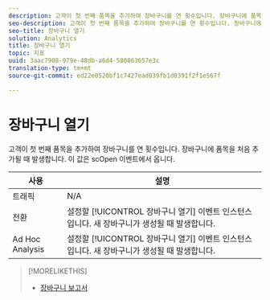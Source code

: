 ```yaml
---
description: 고객이 첫 번째 품목을 추가하여 장바구니를 연 횟수입니다. 장바구니에 품목을 처음 추가될 때 발생합니다. 이 값은 scOpen 이벤트에서 옵니다.
seo-description: 고객이 첫 번째 품목을 추가하여 장바구니를 연 횟수입니다. 장바구니에 품목을 처음 추가될 때 발생합니다. 이 값은 scOpen 이벤트에서 옵니다.
seo-title: 장바구니 열기
solution: Analytics
title: 장바구니 열기
topic: 지표
uuid: 3aac7908-979e-48db-a6d4-580863657e3c
translation-type: tm+mt
source-git-commit: ed22e0520bf1c7427ead039fb1d0391f2f1e567f

---
```



# 장바구니 열기

고객이 첫 번째 품목을 추가하여 장바구니를 연 횟수입니다. 장바구니에 품목을 처음 추가될 때 발생합니다. 이 값은 scOpen 이벤트에서 옵니다.

| 사용 | 설명 |
|---|---|
| 트래픽 | N/A |
| 전환 | 설정할 [!UICONTROL 장바구니 열기] 이벤트 인스턴스입니다. 새 장바구니가 생성될 때 발생합니다. |
| Ad Hoc Analysis | 설정할 [!UICONTROL 장바구니 열기] 이벤트 인스턴스입니다. 새 장바구니가 생성될 때 발생합니다. |

>[!MORELIKETHIS]
>
>* [장바구니 보고서](/help/components/c-variables/dimensionslist/reports-shopping-cart.md)

